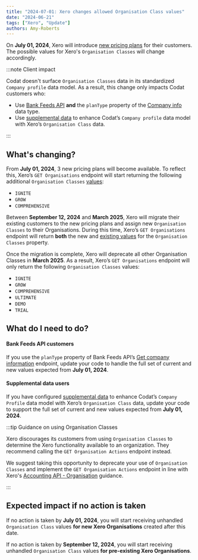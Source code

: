 ```yaml
---
title: "2024-07-01: Xero changes allowed Organisation Class values"
date: "2024-06-21"
tags: ["Xero", "Update"]
authors: Amy-Roberts
---
```


On **July 01, 2024**, Xero will introduce [new pricing plans](https://www.xero.com/uk/campaign/new-plans/) for their customers. The possible values for Xero's `Organisation Classes` will change accordingly.

<!--truncate-->

:::note Client impact

Codat doesn't surface `Organisation Classes` data in its standardized `Company profile` data model. As a result, this change only impacts Codat customers who: 

- Use [Bank Feeds API](/bank-feeds-api#/) **and** the `planType` property of the [Company info](/bank-feeds-api#/schemas/CompanyInformation) data type.
- Use [supplemental data](/using-the-api/supplemental-data/overview) to enhance Codat’s `Company profile` data model with Xero’s `Organisation Class` data.

:::
## What's changing?
From **July 01, 2024**, 3 new pricing plans will become available. To reflect this, Xero’s `GET Organisations` endpoint will start returning the following additional `Organisation Classes` [values](https://developer.xero.com/documentation/api/accounting/types#organisation):

- `IGNITE`
- `GROW`
- `COMPREHENSIVE`

Between **September 12, 2024** and **March 2025**, Xero will migrate their existing customers to the new pricing plans and assign new `Organisation Classes` to their Organisations. During this time, Xero’s `GET Organisations` endpoint will return **both** the new and [existing values](https://developer.xero.com/documentation/api/accounting/types/#organisation) for the `Organisation Classes` property.

Once the migration is complete, Xero will deprecate all other Organisation Classes in **March 2025**. As a result, Xero’s `GET Organisations` endpoint will only return the following `Organisation Classes` values: 

- `IGNITE`
- `GROW`
- `COMPREHENSIVE`
- `ULTIMATE`
- `DEMO`
- `TRIAL`

## What do I need to do?

#### Bank Feeds API customers

If you use the `planType` property of Bank Feeds API’s [Get company information](/bank-feeds-api#/operations/get-company-information) endpoint, update your code to handle the full set of current and new values expected from **July 01, 2024**.

#### Supplemental data users

If you have configured [supplemental data](/using-the-api/supplemental-data/overview) to enhance Codat’s `Company Profile` data model with Xero’s `Organisation Class` data, update your code to support the full set of current and new values expected from **July 01, 2024**.

:::tip Guidance on using Organisation Classes

Xero discourages its customers from using `Organisation Classes` to determine the Xero functionality available to an organization. They recommend calling the `GET Organisation Actions` endpoint instead. 

We suggest taking this opportunity to deprecate your use of `Organisation Classes` and implement the `GET Organisation Actions` endpoint in line with Xero's [Accounting API - Organisation](https://developer.xero.com/documentation/api/accounting/organisation#get-organisation-actions) guidance. 

:::

## Expected impact if no action is taken

If no action is taken by **July 01, 2024**, you will start receiving unhandled `Organisation Class` values **for new Xero Organisations** created after this date.

If no action is taken by **September 12, 2024**, you will start receiving unhandled `Organisation Class` values **for pre-existing Xero Organisations**.
